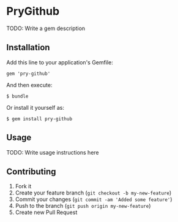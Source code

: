 # PryGithub

TODO: Write a gem description

## Installation

Add this line to your application's Gemfile:

    gem 'pry-github'

And then execute:

    $ bundle

Or install it yourself as:

    $ gem install pry-github

## Usage

TODO: Write usage instructions here

## Contributing

1. Fork it
2. Create your feature branch (`git checkout -b my-new-feature`)
3. Commit your changes (`git commit -am 'Added some feature'`)
4. Push to the branch (`git push origin my-new-feature`)
5. Create new Pull Request
